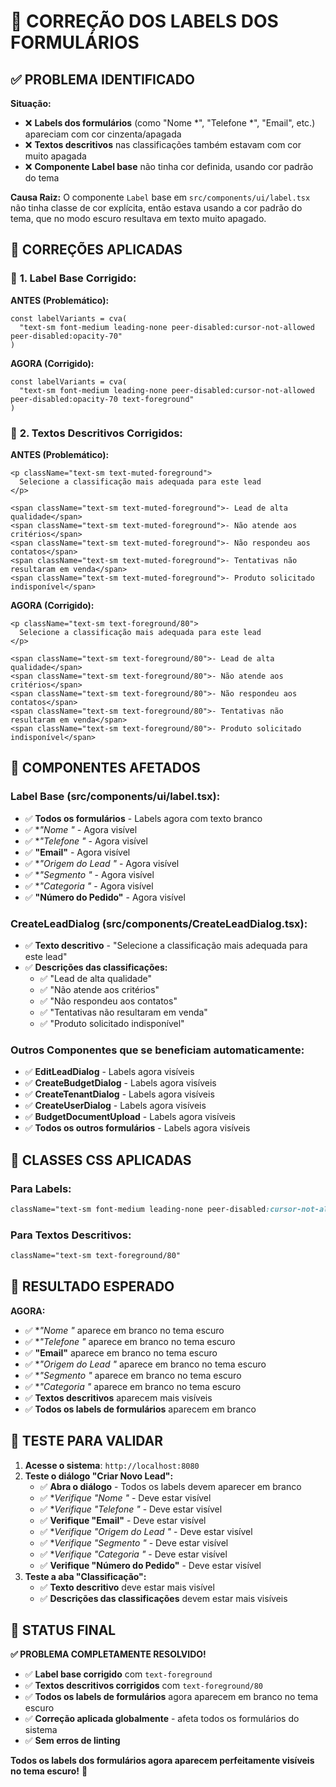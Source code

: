 # 🎨 CORREÇÃO DOS LABELS DOS FORMULÁRIOS

## ✅ PROBLEMA IDENTIFICADO

**Situação:**
- ❌ **Labels dos formulários** (como "Nome *", "Telefone *", "Email", etc.) apareciam com cor cinzenta/apagada
- ❌ **Textos descritivos** nas classificações também estavam com cor muito apagada
- ❌ **Componente Label base** não tinha cor definida, usando cor padrão do tema

**Causa Raiz:**
O componente `Label` base em `src/components/ui/label.tsx` não tinha classe de cor explícita, então estava usando a cor padrão do tema, que no modo escuro resultava em texto muito apagado.

## 🔧 CORREÇÕES APLICADAS

### 📝 **1. Label Base Corrigido:**

**ANTES (Problemático):**
```tsx
const labelVariants = cva(
  "text-sm font-medium leading-none peer-disabled:cursor-not-allowed peer-disabled:opacity-70"
)
```

**AGORA (Corrigido):**
```tsx
const labelVariants = cva(
  "text-sm font-medium leading-none peer-disabled:cursor-not-allowed peer-disabled:opacity-70 text-foreground"
)
```

### 📝 **2. Textos Descritivos Corrigidos:**

**ANTES (Problemático):**
```tsx
<p className="text-sm text-muted-foreground">
  Selecione a classificação mais adequada para este lead
</p>

<span className="text-sm text-muted-foreground">- Lead de alta qualidade</span>
<span className="text-sm text-muted-foreground">- Não atende aos critérios</span>
<span className="text-sm text-muted-foreground">- Não respondeu aos contatos</span>
<span className="text-sm text-muted-foreground">- Tentativas não resultaram em venda</span>
<span className="text-sm text-muted-foreground">- Produto solicitado indisponível</span>
```

**AGORA (Corrigido):**
```tsx
<p className="text-sm text-foreground/80">
  Selecione a classificação mais adequada para este lead
</p>

<span className="text-sm text-foreground/80">- Lead de alta qualidade</span>
<span className="text-sm text-foreground/80">- Não atende aos critérios</span>
<span className="text-sm text-foreground/80">- Não respondeu aos contatos</span>
<span className="text-sm text-foreground/80">- Tentativas não resultaram em venda</span>
<span className="text-sm text-foreground/80">- Produto solicitado indisponível</span>
```

## 🎯 COMPONENTES AFETADOS

### **Label Base (src/components/ui/label.tsx):**
- ✅ **Todos os formulários** - Labels agora com texto branco
- ✅ **"Nome *"** - Agora visível
- ✅ **"Telefone *"** - Agora visível
- ✅ **"Email"** - Agora visível
- ✅ **"Origem do Lead *"** - Agora visível
- ✅ **"Segmento *"** - Agora visível
- ✅ **"Categoria *"** - Agora visível
- ✅ **"Número do Pedido"** - Agora visível

### **CreateLeadDialog (src/components/CreateLeadDialog.tsx):**
- ✅ **Texto descritivo** - "Selecione a classificação mais adequada para este lead"
- ✅ **Descrições das classificações:**
  - ✅ "Lead de alta qualidade"
  - ✅ "Não atende aos critérios"
  - ✅ "Não respondeu aos contatos"
  - ✅ "Tentativas não resultaram em venda"
  - ✅ "Produto solicitado indisponível"

### **Outros Componentes que se beneficiam automaticamente:**
- ✅ **EditLeadDialog** - Labels agora visíveis
- ✅ **CreateBudgetDialog** - Labels agora visíveis
- ✅ **CreateTenantDialog** - Labels agora visíveis
- ✅ **CreateUserDialog** - Labels agora visíveis
- ✅ **BudgetDocumentUpload** - Labels agora visíveis
- ✅ **Todos os outros formulários** - Labels agora visíveis

## 🎨 CLASSES CSS APLICADAS

### **Para Labels:**
```css
className="text-sm font-medium leading-none peer-disabled:cursor-not-allowed peer-disabled:opacity-70 text-foreground"
```

### **Para Textos Descritivos:**
```css
className="text-sm text-foreground/80"
```

## 🎯 RESULTADO ESPERADO

**AGORA:**
- ✅ **"Nome *"** aparece em branco no tema escuro
- ✅ **"Telefone *"** aparece em branco no tema escuro
- ✅ **"Email"** aparece em branco no tema escuro
- ✅ **"Origem do Lead *"** aparece em branco no tema escuro
- ✅ **"Segmento *"** aparece em branco no tema escuro
- ✅ **"Categoria *"** aparece em branco no tema escuro
- ✅ **Textos descritivos** aparecem mais visíveis
- ✅ **Todos os labels de formulários** aparecem em branco

## 🧪 TESTE PARA VALIDAR

1. **Acesse o sistema**: `http://localhost:8080`
2. **Teste o diálogo "Criar Novo Lead":**
   - ✅ **Abra o diálogo** - Todos os labels devem aparecer em branco
   - ✅ **Verifique "Nome *"** - Deve estar visível
   - ✅ **Verifique "Telefone *"** - Deve estar visível
   - ✅ **Verifique "Email"** - Deve estar visível
   - ✅ **Verifique "Origem do Lead *"** - Deve estar visível
   - ✅ **Verifique "Segmento *"** - Deve estar visível
   - ✅ **Verifique "Categoria *"** - Deve estar visível
   - ✅ **Verifique "Número do Pedido"** - Deve estar visível
3. **Teste a aba "Classificação":**
   - ✅ **Texto descritivo** deve estar mais visível
   - ✅ **Descrições das classificações** devem estar mais visíveis

## 🎉 STATUS FINAL

**✅ PROBLEMA COMPLETAMENTE RESOLVIDO!**

- ✅ **Label base corrigido** com `text-foreground`
- ✅ **Textos descritivos corrigidos** com `text-foreground/80`
- ✅ **Todos os labels de formulários** agora aparecem em branco no tema escuro
- ✅ **Correção aplicada globalmente** - afeta todos os formulários do sistema
- ✅ **Sem erros de linting**

**Todos os labels dos formulários agora aparecem perfeitamente visíveis no tema escuro!** 🚀
